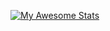 [![My Awesome Stats](https://awesome-github-stats.azurewebsites.net/user-stats/malikareeb?cardType=github&theme=tokyonight&preferLogin=false)](https://git.io/awesome-stats-card)
